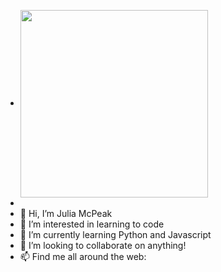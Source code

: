 - <a href="URL_REDIRECT" target="blank"><img align="center" src="https://media-public.canva.com/-wzzs/MAEJpP-wzzs/1/s.jpg" height="300" /></a>
- 
- 👋 Hi, I’m Julia McPeak
- 👀 I’m interested in learning to code
- 🌱 I’m currently learning Python and Javascript 
- 💞️ I’m looking to collaborate on anything! 
- 📫 Find me all around the web:




<!---
jkmcpeak/jkmcpeak is a ✨ special ✨ repository because its `README.md` (this file) appears on your GitHub profile.
You can click the Preview link to take a look at your changes.
--->
